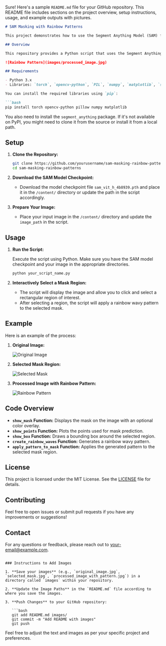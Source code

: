 Sure! Here's a sample `README.md` file for your GitHub repository. This README file includes sections on the project overview, setup instructions, usage, and example outputs with pictures.

```markdown
# SAM Masking with Rainbow Patterns

This project demonstrates how to use the Segment Anything Model (SAM) for image segmentation and apply custom rainbow patterns to segmented regions. 

## Overview

This repository provides a Python script that uses the Segment Anything Model (SAM) to automatically generate masks for a given image. The script allows you to interactively select a region of interest and apply a wavy rainbow pattern to the selected mask.

![Rainbow Pattern](images/processed_image.jpg)

## Requirements

- Python 3.x
- Libraries: `torch`, `opencv-python`, `PIL`, `numpy`, `matplotlib`, `segment_anything`

You can install the required libraries using `pip`:

```bash
pip install torch opencv-python pillow numpy matplotlib
```

You also need to install the `segment_anything` package. If it's not available on PyPI, you might need to clone it from the source or install it from a local path.

## Setup

1. **Clone the Repository:**

   ```bash
   git clone https://github.com/yourusername/sam-masking-rainbow-patterns.git
   cd sam-masking-rainbow-patterns
   ```

2. **Download the SAM Model Checkpoint:**
   
   - Download the model checkpoint file `sam_vit_h_4b8939.pth` and place it in the `/content/` directory or update the path in the script accordingly.

3. **Prepare Your Image:**

   - Place your input image in the `/content/` directory and update the `image_path` in the script.

## Usage

1. **Run the Script:**

   Execute the script using Python. Make sure you have the SAM model checkpoint and your image in the appropriate directories.

   ```bash
   python your_script_name.py
   ```

2. **Interactively Select a Mask Region:**

   - The script will display the image and allow you to click and select a rectangular region of interest.
   - After selecting a region, the script will apply a rainbow wavy pattern to the selected mask.

## Example

Here is an example of the process:

1. **Original Image:**

   ![Original Image](images/original_image.jpg)

2. **Selected Mask Region:**

   ![Selected Mask](images/selected_mask.jpg)

3. **Processed Image with Rainbow Pattern:**

   ![Rainbow Pattern](images/processed_image_with_pattern.jpg)

## Code Overview

- **`show_mask` Function:** Displays the mask on the image with an optional color overlay.
- **`show_points` Function:** Plots the points used for mask prediction.
- **`show_box` Function:** Draws a bounding box around the selected region.
- **`create_rainbow_waves` Function:** Generates a rainbow wavy pattern.
- **`apply_pattern_to_mask` Function:** Applies the generated pattern to the selected mask region.

## License

This project is licensed under the MIT License. See the [LICENSE](LICENSE) file for details.

## Contributing

Feel free to open issues or submit pull requests if you have any improvements or suggestions!

## Contact

For any questions or feedback, please reach out to [your-email@example.com](mailto:your-email@example.com).
```

### Instructions to Add Images

1. **Save your images** (e.g., `original_image.jpg`, `selected_mask.jpg`, `processed_image_with_pattern.jpg`) in a directory called `images` within your repository.

2. **Update the Image Paths** in the `README.md` file according to where you save the images.

3. **Push Changes** to your GitHub repository:

   ```bash
   git add README.md images/
   git commit -m "Add README with images"
   git push
   ```

Feel free to adjust the text and images as per your specific project and preferences.
